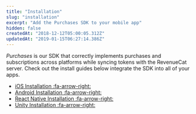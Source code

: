 ```yaml
---
title: "Installation"
slug: "installation"
excerpt: "Add the Purchases SDK to your mobile app"
hidden: false
createdAt: "2018-12-12T05:00:05.312Z"
updatedAt: "2019-01-15T06:27:14.386Z"
---
```

*Purchases* is our SDK that correctly implements purchases and subscriptions across platforms while syncing tokens with the RevenueCat server. Check out the install guides below integrate the SDK into all of your apps.

* [iOS Installation :fa-arrow-right:](doc:ios) 
* [Android Installation :fa-arrow-right:](doc:android) 
* [React Native Installation :fa-arrow-right:](doc:reactnative) 
* [Unity Installation :fa-arrow-right:](doc:setting-up-unity-sdk)